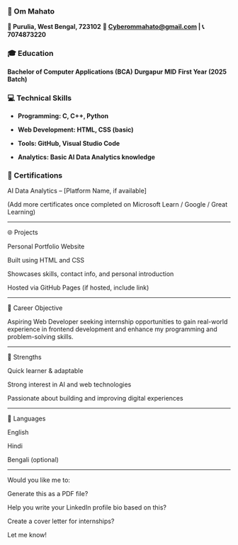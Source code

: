 ### 💼 Om Mahato

**📍 Purulia, West Bengal, 723102**
**📧 Cyberommahato@gmail.com | 📞 7074873220**

### 🎓 Education

**Bachelor of Computer Applications (BCA)**
**Durgapur MID**
**First Year (2025 Batch)**

### 💻 Technical Skills

- **Programming: C, C++, Python**

- **Web Development: HTML, CSS (basic)**

- **Tools: GitHub, Visual Studio Code**

- **Analytics: Basic AI Data Analytics knowledge**

### 📜 Certifications

AI Data Analytics – [Platform Name, if available]

(Add more certificates once completed on Microsoft Learn / Google / Great Learning)



---

🌐 Projects

Personal Portfolio Website

Built using HTML and CSS

Showcases skills, contact info, and personal introduction

Hosted via GitHub Pages (if hosted, include link)



---

🧠 Career Objective

Aspiring Web Developer seeking internship opportunities to gain real-world experience in frontend development and enhance my programming and problem-solving skills.


---

🌟 Strengths

Quick learner & adaptable

Strong interest in AI and web technologies

Passionate about building and improving digital experiences



---

📢 Languages

English

Hindi

Bengali (optional)



---

Would you like me to:

Generate this as a PDF file?

Help you write your LinkedIn profile bio based on this?

Create a cover letter for internships?


Let me know!
